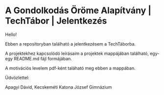 # A Gondolkodás Öröme Alapítvány | TechTábor | Jelentkezés
Hello!

Ebben a repositoryban található a jelentkezésem a TechTáborba.


A projektekhez kapcsolódó leírásaim a projektek mappájában található, egy-egy README.md fájl formájában.


A motivációs levelem pdf-ként taláható meg ebben a mappában.


Üdvözlettel:

Apagyi Dávid,
Kecskeméti Katona József Gimnázium
